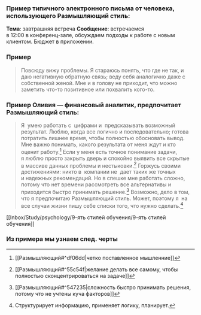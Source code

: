 ### Пример типичного электронного письма от человека, использующего Размышляющий стиль:
**Тема**: завтрашняя встреча 
**Сообщение**: встречаемся в 12:00 в конференц-зале, обсуждаем подходы к работе с новым клиентом. Бюджет в приложении.

### Пример
>Повсюду вижу проблемы. Я стараюсь понять, что где не так, и даю негативную обратную связь; веду себя аналогично даже с собственной женой. Мне и в голову не приходит, что можно заметить что-то позитивное или похвалить кого-то.


### Пример Оливия — финансовый аналитик, предпочитает Размышляющий стиль:
>Я  умею работать с  цифрами и  предсказывать возможный результат. Люблю, когда все логично и последовательно; готова потратить лишнее время, чтобы полностью обосновать вывод. Мне важно понимать, какого результата от меня ждут и кто оценит работу.[^1] Если у меня есть точное понимание задачи, я люблю просто закрыть дверь и спокойно выявить все скрытые в массиве данных проблемы и нестыковки.[^2] Горжусь своими достижениями: никто в  компании не  дает таких же точных и надежных рекомендаций. Но в спешке мне работать сложно, потому что нет времени рассмотреть все альтернативы и  приходится быстро принимать решение.[^3] Возможно, дело в том, что я предпочитаю Размышляющий стиль. Может, поэтому я  на  все случаи жизни пишу себе списки того, что нужно сделать.[^4]

[[Inbox/Study/psychology/9-ять стилей обучения/9-ять стилей обучения]]


### Из примера мы узнаем след. черты
[^1]:[[Размышляющий#^df06dd|четко поставленное мышленние]]
[^2]:[[Размышляющий#^55c54f|желание делать все самому, чтобы полностью сконцентрироваться на задаче]]
[^3]:[[Размышляющий#^547235|сложность быстро принимать решения, потому что не учтены куча факторов]]
[^4]: Структурирует информацию, применяет логику, планирует.

